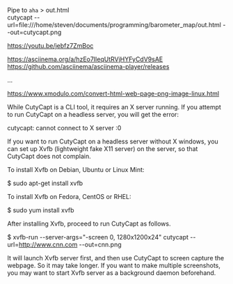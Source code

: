 Pipe to `aha` > out.html  
cutycapt --url=file:///home/steven/documents/programming/barometer_map/out.html --out=cutycapt.png

https://youtu.be/jebfz7ZmBoc


https://asciinema.org/a/hzEo7IleqUtRVjHYFyCdV9sAE
https://github.com/asciinema/asciinema-player/releases
<html>
<head>
  <link rel="stylesheet" type="text/css" href="/asciinema-player.css" />
</head>
<body>
  <asciinema-player src="/455653.cast" cols="126" rows="69"></asciinema-player>
  ...
  <script src="/asciinema-player.js"></script>
</body>
</html>


https://www.xmodulo.com/convert-html-web-page-png-image-linux.html

While CutyCapt is a CLI tool, it requires an X server running. If you attempt to run CutyCapt on a headless server, you will get the error:

cutycapt: cannot connect to X server :0

If you want to run CutyCapt on a headless server without X windows, you can set up Xvfb (lightweight fake X11 server) on the server, so that CutyCapt does not complain.

To install Xvfb on Debian, Ubuntu or Linux Mint:

$ sudo apt-get install xvfb

To install Xvfb on Fedora, CentOS or RHEL:

$ sudo yum install xvfb

After installing Xvfb, proceed to run CutyCapt as follows.

$ xvfb-run --server-args="-screen 0, 1280x1200x24" cutycapt --url=http://www.cnn.com --out=cnn.png

It will launch Xvfb server first, and then use CutyCapt to screen capture the webpage. So it may take longer. If you want to make multiple screenshots, you may want to start Xvfb server as a background daemon beforehand.
